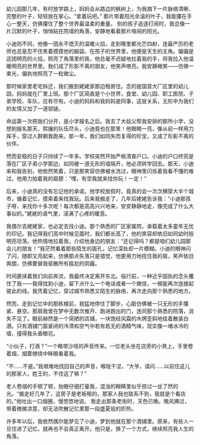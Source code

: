幼儿园那几年，有时放学路上，妈妈会从路边的枫树上，为我摘下一片脉络清晰、完整的叶子，轻轻放在掌心。“拿着玩吧。” 那片带着阳光余温的叶子，我能攥在手心一整天，仿佛攥住了整个世界最温柔的重量。 别的孩子追逐打闹时，我总像一片沉默的叶子，悄悄贴在院墙的角落，安静地看着那片喧闹的阳光。

小迪则不同，他像一团永不熄灭的温暖火焰，走到哪里都光芒四射，连最严厉的老师也总是忍不住笑着摸摸他的脑袋。在孩子的世界里，他便是天生的主角。偏偏是这团明亮的火焰，照亮了角落里的我，他总毫不迟疑地拉着我的手，将我拉入他温暖明亮的世界里。我们成了形影不离的朋友，他笑声嘹亮，我安静微笑——仿佛一束光，偏执地照亮了一粒微尘。

那时候家里老宅拆迁，我们搬到姥姥家那边租房住。念的是国营大厂区里的幼儿园，妈妈就在厂里上班。那个厂区简直是个小世界，食堂、幼儿园、职工医院、子弟学校、车队，应有尽有。小迪的妈妈和我妈妈是同事，这层关系，无形中为我们的友情又加了一道锁链。

命运第一次把我们分开，是小学报名之后。我去了大姑父帮我安排的那所小学，没想到报名那天，熙攘的队伍尽头，小迪竟也在那里！他眼睛一亮，像从前一样用力挥手，穿过人群朝我跑来。那一年，我们如同失而复得的珍宝，又成了形影不离的伙伴。

然而安稳的日子只持续了一年多。学校突然开始严格清查户口。小迪的户口终究是落在厂区子弟小学那边，如同被一道无形的墙隔开，他必须转学回去。那天，小迪来和我告别，他依然笑着，只是那笑容仿佛被水洗过，眼神里闪烁着我看不懂的难过。他用力拍着我的肩膀：“嘿，有空我就来找你玩！一定！”

后来，小迪真的没有忘记他的承诺。他学校放假时，竟真的会一次次横穿大半个城市，循着记忆，摸索着来找我玩。后来我搬走了，几年后姥姥告诉我：“小迪那孩子呀，来找你十多次呢！每次都是高高兴兴地来，安安静静地走，像完成了什么大事似的。”姥姥的语气里，浸满了心疼的暖意。

我偶尔去姥姥家，也必定去找小迪。那个熟悉的厂区家属院，承载着太多童年无忧的印记。我记得我们高中时候见面时，我们都长高了，他的笑容却依旧如同幼时般明亮坦荡。他热情地拉着我，介绍他身边的朋友：“还记得吗？都是咱们幼儿园那会儿的朋友！”我茫然看着那些陌生的面孔，记忆深处却一片模糊。小迪的眼神闪了闪，随即又亮起来，仿佛那点失落只是错觉，他更用力地揽住我的肩，笑声依旧爽朗，仿佛要替我驱散所有尴尬的阴霾。

时间裹挟着我们向前奔流，我最终决定离开东北。临行前，一种近乎固执的念头攫住了我——我得找到小迪，留下点什么一个电话或者一个微信，一根能再次连接起彼此的线。我凭着记忆，穿过城市熟悉又陌生的脉络，再次走向那个熟悉的地方。

然而，走到记忆中的那栋楼前，我猛地停住了脚步。心脏仿佛被一只无形的手攥紧、悬空。那扇我曾在梦中无数次推开、跑进跑出的门，连同那个熟悉的院落，消失不见了。眼前赫然是一个简陋的店铺，一块饱经风霜的木牌歪斜地挂着散装白酒。只有酒铺门窗紧闭的冷清和空气中若有若无的酒精气味，现实像一堵冰冷的墙，撞得我头昏眼花。

“小伙子，打酒？”一个略带沙哑的声音传来。一位老头坐在店旁的小凳上，手里卷着烟，烟雾缭绕中眯眼看着我。

“不……不是。”我艰难地找回自己的声音，喉咙干涩，“大爷，请问……以前住这儿的那家人，姓王的，不住这了嘛？”

老人卷烟的手顿了顿，抬眼仔细打量我，混浊的眼睛里似乎掠过一丝了然的光。“搬走好几年了，这房子是老板租的，那家人我也联系不到，我就是个看店的。”他吐出一口烟圈，慢悠悠地说。 我走出那条老街时，天色已晚。晚风拂过，带着微微凉意，却无法吹散记忆里那一段盛夏般的炽热。

许多年以后，我依然偶尔能梦见了小迪，梦到他就在那个酒铺里。原来，有些人一旦住进了记忆，就再也不会真正离开。他只是，换了一个方式，继续照亮我人生的角落。